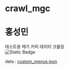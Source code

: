 # crawl_mgc
# 홍성민
테스트용 메가 커피 데이터 크롤링</br>
![Static Badge](https://img.shields.io/badge/python-%233776AB?style=for-the-badge&logo=python&logoColor=white)


data : [custom_menus.json
](https://github.com/Roni81/crawl_mgc/blob/main/custom_menus.json)
